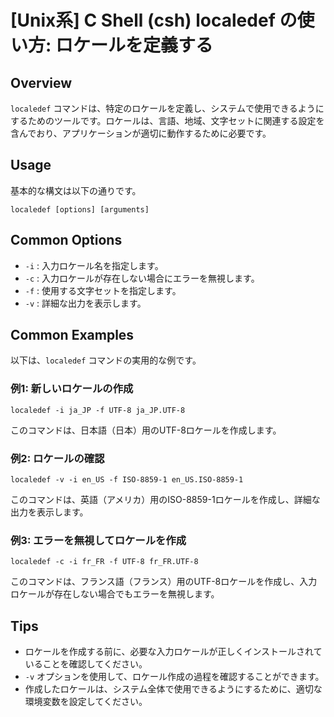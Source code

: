 # [Unix系] C Shell (csh) localedef の使い方: ロケールを定義する

## Overview
`localedef` コマンドは、特定のロケールを定義し、システムで使用できるようにするためのツールです。ロケールは、言語、地域、文字セットに関連する設定を含んでおり、アプリケーションが適切に動作するために必要です。

## Usage
基本的な構文は以下の通りです。

```
localedef [options] [arguments]
```

## Common Options
- `-i` : 入力ロケール名を指定します。
- `-c` : 入力ロケールが存在しない場合にエラーを無視します。
- `-f` : 使用する文字セットを指定します。
- `-v` : 詳細な出力を表示します。

## Common Examples
以下は、`localedef` コマンドの実用的な例です。

### 例1: 新しいロケールの作成
```
localedef -i ja_JP -f UTF-8 ja_JP.UTF-8
```
このコマンドは、日本語（日本）用のUTF-8ロケールを作成します。

### 例2: ロケールの確認
```
localedef -v -i en_US -f ISO-8859-1 en_US.ISO-8859-1
```
このコマンドは、英語（アメリカ）用のISO-8859-1ロケールを作成し、詳細な出力を表示します。

### 例3: エラーを無視してロケールを作成
```
localedef -c -i fr_FR -f UTF-8 fr_FR.UTF-8
```
このコマンドは、フランス語（フランス）用のUTF-8ロケールを作成し、入力ロケールが存在しない場合でもエラーを無視します。

## Tips
- ロケールを作成する前に、必要な入力ロケールが正しくインストールされていることを確認してください。
- `-v` オプションを使用して、ロケール作成の過程を確認することができます。
- 作成したロケールは、システム全体で使用できるようにするために、適切な環境変数を設定してください。